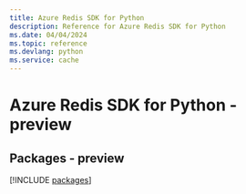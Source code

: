 ```yaml
---
title: Azure Redis SDK for Python
description: Reference for Azure Redis SDK for Python
ms.date: 04/04/2024
ms.topic: reference
ms.devlang: python
ms.service: cache
---
```

# Azure Redis SDK for Python - preview
## Packages - preview
[!INCLUDE [packages](redis-index.md)]